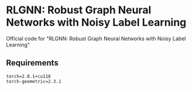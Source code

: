 # RLGNN: Robust Graph Neural Networks with Noisy Label Learning
Official code for "RLGNN: Robust Graph Neural Networks with Noisy Label Learning"
## Requirements
```
torch=2.0.1+cu118
torch-geometric=2.3.1
```
